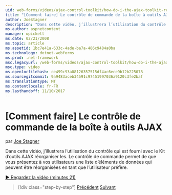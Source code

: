 ```yaml
---
uid: web-forms/videos/ajax-control-toolkit/how-do-i-the-ajax-toolkit-reorder-control
title: "[Comment faire] Le contrôle de commande de la boîte à outils AJAX | Documents Microsoft"
author: JoeStagner
description: "Dans cette vidéo, j’illustrera l’utilisation du contrôle qui est fourni avec le Kit d’outils AJAX réorganiser les. Le contrôle de commande vous permet de présenter aux utilisateurs un liste du..."
ms.author: aspnetcontent
manager: wpickett
ms.date: 02/21/2008
ms.topic: article
ms.assetid: 1bc7e41a-633c-4ade-ba7a-486c9484a0ba
ms.technology: dotnet-webforms
ms.prod: .net-framework
msc.legacyurl: /web-forms/videos/ajax-control-toolkit/how-do-i-the-ajax-toolkit-reorder-control
msc.type: video
ms.openlocfilehash: ce499c93a08126357515df4ac6ece9b12b225078
ms.sourcegitcommit: 9a9483aceb34591c97451997036a9120c3fe2baf
ms.translationtype: MT
ms.contentlocale: fr-FR
ms.lasthandoff: 11/10/2017
---
```

<a name="how-do-i-the-ajax-toolkit-reorder-control"></a>[Comment faire] Le contrôle de commande de la boîte à outils AJAX
====================
par [Joe Stagner](https://github.com/JoeStagner)

Dans cette vidéo, j’illustrera l’utilisation du contrôle qui est fourni avec le Kit d’outils AJAX réorganiser les. Le contrôle de commande permet de que vous présentez à vos utilisateurs une liste d’éléments de données qui peuvent être réorganisées en tant que l’utilisateur préfère.

[&#9654; Regardez la vidéo (minutes 21)](https://channel9.msdn.com/Blogs/ASP-NET-Site-Videos/how-do-i-the-ajax-toolkit-reorder-control)

>[!div class="step-by-step"]
[Précédent](how-do-i-use-the-aspnet-ajax-updatepanelanimation-extender.md)
[Suivant](utilize-the-ajax-rating-control-in-the-aspnet-toolkit.md)
